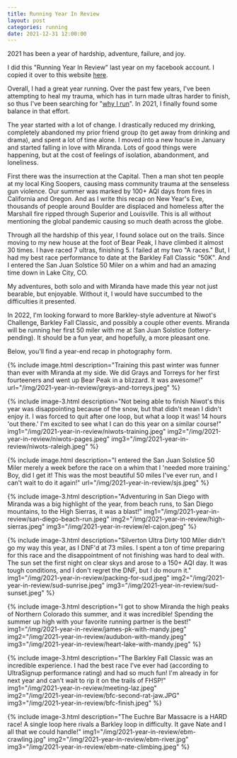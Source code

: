 ```yaml
---
title: Running Year In Review
layout: post
categories: running
date: 2021-12-31 12:00:00
---
```


2021 has been a year of hardship, adventure, failure, and joy.

<!--break-->

I did this "Running Year In Review" last year on my facebook account. I copied it over to this website [here](/running/2020/12/30/2020-running-year-in-review.html).

Overall, I had a great year running. Over the past few years, I've been attempting to heal my trauma, which has in turn made ultras harder to finish, so thus I've been searching for "[why I run](/running/2020/06/09/why-i-run.html)". In 2021, I finally found some balance in that effort. 

The year started with a lot of change. I drastically reduced my drinking, completely abandoned my prior friend group (to get away from drinking and drama), and spent a lot of time alone. I moved into a new house in January and started falling in love with Miranda. Lots of good things were happening, but at the cost of feelings of isolation, abandonment, and loneliness. 

First there was the insurrection at the Capital. Then a man shot ten people at my local King Soopers, causing mass community trauma at the senseless gun violence. Our summer was marked by 100+ AQI days from fires in California and Oregon. And as I write this recap on New Year's Eve, thousands of people around Boulder are displaced and homeless after the Marshall fire ripped through Superior and Louisville. This is all without mentioning the global pandemic causing so much death across the globe.

Through all the hardship of this year, I found solace out on the trails. Since moving to my new house at the foot of Bear Peak, I have climbed it almost 30 times. I have raced 7 ultras, finishing 5. I failed at my two "A races." But, I had my best race performance to date at the Barkley Fall Classic "50K". And I entered the San Juan Solstice 50 Miler on a whim and had an amazing time down in Lake City, CO.

My adventures, both solo and with Miranda have made this year not just bearable, but enjoyable. Without it, I would have succumbed to the difficulties it presented.

In 2022, I'm looking forward to more Barkley-style adventure at Niwot's Challenge, Barkley Fall Classic, and possibly a couple other events. Miranda will be running her first 50 miler with me at San Juan Solstice (lottery-pending). It should be a fun year, and hopefully, a more pleasant one.   

Below, you'll find a year-end recap in photography form.

{% include image.html description="Training this past winter was funner than ever with Miranda at my side. We did Grays and Torreys for her first fourteeners and went up Bear Peak in a blizzard. It was awesome!" 
  url="/img/2021-year-in-review/greys-and-torreys.jpeg" %}
   
{% include image-3.html description="Not being able to finish Niwot's this year was disappointing because of the snow, but that didn't mean I didn't enjoy it. I was forced to quit after one loop, but what a loop it was! 14 hours 'out there.' I'm excited to see what I can do this year on a similar course!" 
  img1="/img/2021-year-in-review/niwots-training.jpeg" 
  img2="/img/2021-year-in-review/niwots-pages.jpeg" 
    img3="/img/2021-year-in-review/niwots-raleigh.jpeg" %}   

{% include image.html description="I entered the San Juan Solstice 50 Miler merely a week before the race on a whim that I 'needed more training.' Boy, did I get it! This was the most beautiful 50 miles I've ever run, and I can't wait to do it again!" 
  url="/img/2021-year-in-review/sjs.jpeg" %}   
  
{% include image-3.html 
  description="Adventuring in San Diego with Miranda was a big highlight of the year, from beach runs, to San Diego mountains, to the High Sierras, it was a blast!" 
  img1="/img/2021-year-in-review/san-diego-beach-run.jpeg" 
  img2="/img/2021-year-in-review/high-sierras.jpeg"
  img3="/img/2021-year-in-review/el-cajon.jpeg"
%}  

{% include image-3.html description="Silverton Ultra Dirty 100 Miler didn't go my way this year, as I DNF'd at 73 miles. I spent a ton of time preparing for this race and the disappointment of not finishing was hard to deal with. The sun set the first night on clear skys and arose to a 150+ AQI day. It was tough conditions, and I don't regret the DNF, but I do mourn it." 
  img1="/img/2021-year-in-review/packing-for-sud.jpeg"
  img2="/img/2021-year-in-review/sud-sunrise.jpeg"
  img3="/img/2021-year-in-review/sud-sunset.jpeg" %}

{% include image-3.html description="I got to show Miranda the high peaks of Northern Colorado this summer, and it was incredible! Spending the summer up high with your favorite running partner is the best!" 
  img1="/img/2021-year-in-review/james-pk-with-mandy.jpeg"   
  img2="/img/2021-year-in-review/audubon-with-mandy.jpeg"    
  img3="/img/2021-year-in-review/heart-lake-with-mandy.jpeg" %} 

{% include image-3.html description="The Barkley Fall Classic was an incredible experience. I had the best race I've ever had (according to UltraSignup performance rating) and had so much fun! I'm already in for next year and can't wait to rip it on the trails of FHSP!"        
  img1="/img/2021-year-in-review/meeting-laz.jpeg"  
  img2="/img/2021-year-in-review/bfc-second-rat-jaw.JPG"   
  img3="/img/2021-year-in-review/bfc-finish.jpeg" %}   

{% include image-3.html description="The Euchre Bar Massacre is a HARD race! A single loop here rivals a Barkley loop in difficulty. It gave Nate and I all that we could handle!" 
  img1="/img/2021-year-in-review/ebm-crawling.jpg"
  img2="/img/2021-year-in-review/ebm-river.jpg"
  img3="/img/2021-year-in-review/ebm-nate-climbing.jpeg" %}    
